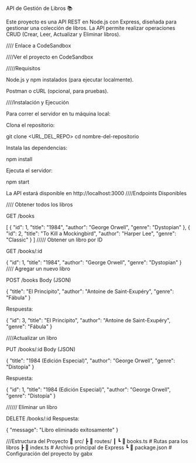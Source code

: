 API de Gestión de Libros 📚

Este proyecto es una API REST en Node.js con Express, diseñada para gestionar una colección de libros. La API permite realizar operaciones CRUD (Crear, Leer, Actualizar y Eliminar libros).

//// Enlace a CodeSandbox

////Ver el proyecto en CodeSandbox

/////Requisitos

Node.js y npm instalados (para ejecutar localmente).

Postman o cURL (opcional, para pruebas).

////Instalación y Ejecución

Para correr el servidor en tu máquina local:

Clona el repositorio:

git clone <URL_DEL_REPO>
cd nombre-del-repositorio

Instala las dependencias:

npm install

Ejecuta el servidor:

npm start

La API estará disponible en http://localhost:3000
////Endpoints Disponibles

//// Obtener todos los libros

GET /books

[
  { "id": 1, "title": "1984", "author": "George Orwell", "genre": "Dystopian" },
  { "id": 2, "title": "To Kill a Mockingbird", "author": "Harper Lee", "genre": "Classic" }
]
///// Obtener un libro por ID

GET /books/:id

{
  "id": 1, "title": "1984", "author": "George Orwell", "genre": "Dystopian"
}
//// Agregar un nuevo libro

POST /books
Body (JSON)

{
  "title": "El Principito",
  "author": "Antoine de Saint-Exupéry",
  "genre": "Fábula"
}

Respuesta:

{
  "id": 3, "title": "El Principito", "author": "Antoine de Saint-Exupéry", "genre": "Fábula"
}

////Actualizar un libro

PUT /books/:id
Body (JSON)

{
  "title": "1984 (Edición Especial)",
  "author": "George Orwell",
  "genre": "Distopía"
}

Respuesta:

{
  "id": 1, "title": "1984 (Edición Especial)", "author": "George Orwell", "genre": "Distopía"
}

////// Eliminar un libro

DELETE /books/:id
Respuesta:

{
  "message": "Libro eliminado exitosamente"
}

///Estructura del Proyecto
📁 src/
 ┣ 📂 routes/
 ┃ ┗ 📜 books.ts  # Rutas para los libros
 ┣ 📜 index.ts     # Archivo principal de Express
 ┗ 📜 package.json # Configuración del proyecto
 by gabx

